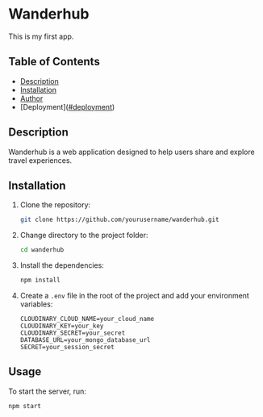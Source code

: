 # Wanderhub

This is my first app.

## Table of Contents

- [Description](#description)
- [Installation](#installation)
- [Author]([#author](https://github.com/Sumit5089))
- [Deployment]([#deployment](https://wanderhub-etrn.onrender.com ))

## Description

Wanderhub is a web application designed to help users share and explore travel experiences.

## Installation

1. Clone the repository:
    ```sh
    git clone https://github.com/yourusername/wanderhub.git
    ```
2. Change directory to the project folder:
    ```sh
    cd wanderhub
    ```
3. Install the dependencies:
    ```sh
    npm install
    ```
4. Create a `.env` file in the root of the project and add your environment variables:
    ```env
    CLOUDINARY_CLOUD_NAME=your_cloud_name
    CLOUDINARY_KEY=your_key
    CLOUDINARY_SECRET=your_secret
    DATABASE_URL=your_mongo_database_url
    SECRET=your_session_secret
    ```

## Usage

To start the server, run:
```sh
npm start
